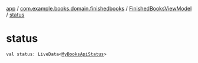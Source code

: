 [app](../../index.md) / [com.example.books.domain.finishedbooks](../index.md) / [FinishedBooksViewModel](index.md) / [status](./status.md)

# status

`val status: LiveData<`[`MyBooksApiStatus`](../../com.example.books.domain.book-search/-my-books-api-status/index.md)`>`